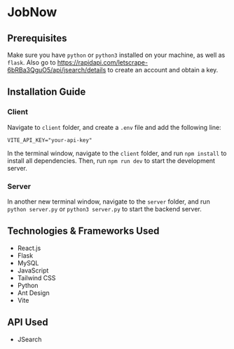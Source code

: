 # JobNow

## Prerequisites

Make sure you have `python` or `python3` installed on your machine, as well as `flask`. Also go to https://rapidapi.com/letscrape-6bRBa3QguO5/api/jsearch/details to create an account and obtain a key.

## Installation Guide

### Client

Navigate to `client` folder, and create a `.env` file and add the following line:

```
VITE_API_KEY="your-api-key"
```

In the terminal window, navigate to the `client` folder, and run `npm install` to install all dependencies. Then, run `npm run dev` to start the development server.

### Server

In another new terminal window, navigate to the `server` folder, and run `python server.py` or `python3 server.py` to start the backend server.

## Technologies & Frameworks Used
- React.js
- Flask
- MySQL
- JavaScript
- Tailwind CSS
- Python
- Ant Design
- Vite

## API Used
- JSearch




